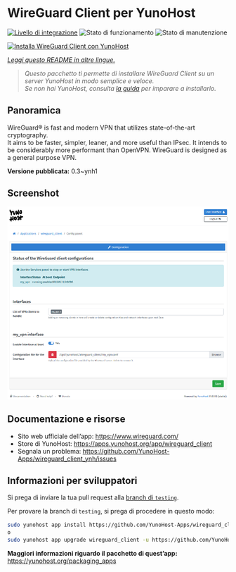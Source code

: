 <!--
N.B.: Questo README è stato automaticamente generato da <https://github.com/YunoHost/apps/tree/master/tools/readme_generator>
NON DEVE essere modificato manualmente.
-->

# WireGuard Client per YunoHost

[![Livello di integrazione](https://dash.yunohost.org/integration/wireguard_client.svg)](https://dash.yunohost.org/appci/app/wireguard_client) ![Stato di funzionamento](https://ci-apps.yunohost.org/ci/badges/wireguard_client.status.svg) ![Stato di manutenzione](https://ci-apps.yunohost.org/ci/badges/wireguard_client.maintain.svg)

[![Installa WireGuard Client con YunoHost](https://install-app.yunohost.org/install-with-yunohost.svg)](https://install-app.yunohost.org/?app=wireguard_client)

*[Leggi questo README in altre lingue.](./ALL_README.md)*

> *Questo pacchetto ti permette di installare WireGuard Client su un server YunoHost in modo semplice e veloce.*  
> *Se non hai YunoHost, consulta [la guida](https://yunohost.org/install) per imparare a installarlo.*

## Panoramica

WireGuard® is fast and modern VPN that utilizes state-of-the-art cryptography.  
It aims to be faster, simpler, leaner, and more useful than IPsec. It intends to be considerably more performant than OpenVPN. WireGuard is designed as a general purpose VPN.


**Versione pubblicata:** 0.3~ynh1

## Screenshot

![Screenshot di WireGuard Client](./doc/screenshots/wireguard_client.png)

## Documentazione e risorse

- Sito web ufficiale dell’app: <https://www.wireguard.com/>
- Store di YunoHost: <https://apps.yunohost.org/app/wireguard_client>
- Segnala un problema: <https://github.com/YunoHost-Apps/wireguard_client_ynh/issues>

## Informazioni per sviluppatori

Si prega di inviare la tua pull request alla [branch di `testing`](https://github.com/YunoHost-Apps/wireguard_client_ynh/tree/testing).

Per provare la branch di `testing`, si prega di procedere in questo modo:

```bash
sudo yunohost app install https://github.com/YunoHost-Apps/wireguard_client_ynh/tree/testing --debug
o
sudo yunohost app upgrade wireguard_client -u https://github.com/YunoHost-Apps/wireguard_client_ynh/tree/testing --debug
```

**Maggiori informazioni riguardo il pacchetto di quest’app:** <https://yunohost.org/packaging_apps>
